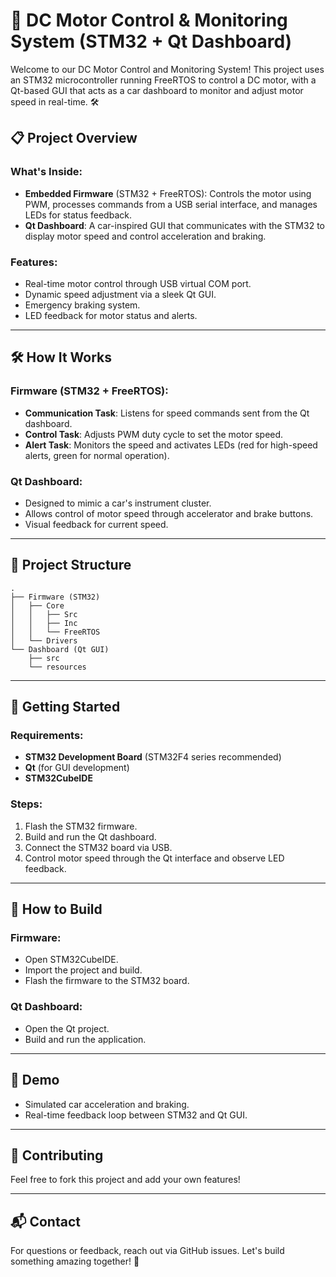 # 🚗 DC Motor Control & Monitoring System (STM32 + Qt Dashboard)

Welcome to our DC Motor Control and Monitoring System! This project uses an STM32 microcontroller running FreeRTOS to control a DC motor, with a Qt-based GUI that acts as a car dashboard to monitor and adjust motor speed in real-time. 🛠️

## 📋 Project Overview

### What's Inside:
- **Embedded Firmware** (STM32 + FreeRTOS): Controls the motor using PWM, processes commands from a USB serial interface, and manages LEDs for status feedback.
- **Qt Dashboard**: A car-inspired GUI that communicates with the STM32 to display motor speed and control acceleration and braking.

### Features:
- Real-time motor control through USB virtual COM port.
- Dynamic speed adjustment via a sleek Qt GUI.
- Emergency braking system.
- LED feedback for motor status and alerts.

---

## 🛠️ How It Works

### Firmware (STM32 + FreeRTOS):
- **Communication Task**: Listens for speed commands sent from the Qt dashboard.
- **Control Task**: Adjusts PWM duty cycle to set the motor speed.
- **Alert Task**: Monitors the speed and activates LEDs (red for high-speed alerts, green for normal operation).

### Qt Dashboard:
- Designed to mimic a car's instrument cluster.
- Allows control of motor speed through accelerator and brake buttons.
- Visual feedback for current speed.

---

## 📂 Project Structure
```
.
├── Firmware (STM32)
│   ├── Core
│   │   ├── Src
│   │   ├── Inc
│   │   └── FreeRTOS
│   └── Drivers
└── Dashboard (Qt GUI)
    ├── src
    └── resources
```

---

## 🚀 Getting Started

### Requirements:
- **STM32 Development Board** (STM32F4 series recommended)
- **Qt** (for GUI development)
- **STM32CubeIDE**

### Steps:
1. Flash the STM32 firmware.
2. Build and run the Qt dashboard.
3. Connect the STM32 board via USB.
4. Control motor speed through the Qt interface and observe LED feedback.

---

## 🔧 How to Build

### Firmware:
- Open STM32CubeIDE.
- Import the project and build.
- Flash the firmware to the STM32 board.

### Qt Dashboard:
- Open the Qt project.
- Build and run the application.

---

## 🏁 Demo
- Simulated car acceleration and braking.
- Real-time feedback loop between STM32 and Qt GUI.

---

## 🤝 Contributing
Feel free to fork this project and add your own features!

---

## 📬 Contact
For questions or feedback, reach out via GitHub issues. Let's build something amazing together! 🚀

